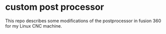 # custom post processor

This repo describes some modifications of the postprocessor in fusion 360 for my Linux CNC machine.
